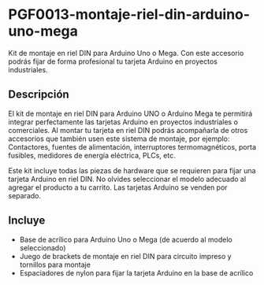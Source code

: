 # PGF0013-montaje-riel-din-arduino-uno-mega
 Kit de montaje en riel DIN para Arduino Uno o Mega. Con este accesorio podrás fijar de forma profesional tu tarjeta Arduino en proyectos industriales.

## Descripción
El kit de montaje en riel DIN para Arduino UNO o Arduino Mega te permitirá integrar perfectamente las tarjetas Arduino en proyectos industriales o comerciales. Al montar tu tarjeta en riel DIN podrás acompañarla de otros accesorios que también usen este sistema de montaje, por ejemplo: Contactores, fuentes de alimentación, interruptores termomagnéticos, porta fusibles, medidores de energía eléctrica, PLCs, etc.

Este kit incluye todas las piezas de hardware que se requieren para fijar una tarjeta Arduino en riel DIN. No olvides seleccionar el modelo adecuado al agregar el producto a tu carrito. Las tarjetas Arduino se venden por separado.

## Incluye
- Base de acrílico para Arduino Uno o Mega (de acuerdo al modelo seleccionado)
- Juego de brackets de montaje en riel DIN para circuito impreso y tornillos para montaje
- Espaciadores de nylon para fijar la tarjeta Arduino en la base de acrílico
